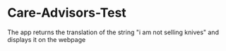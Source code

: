 # Care-Advisors-Test
The app returns the translation of the string "i am not selling knives" and displays it on the webpage
